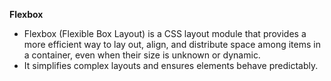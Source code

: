 **Flexbox**

* Flexbox (Flexible Box Layout) is a CSS layout module that provides a more efficient way to lay out, align, and distribute space among items in a container, even when their size is unknown or dynamic.
* It simplifies complex layouts and ensures elements behave predictably.
